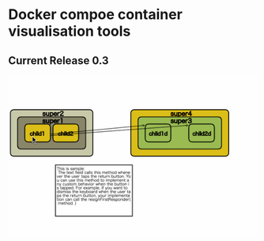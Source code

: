 # Docker compoe container visualisation tools
## Current Release 0.3
![released](samples/container_visualise_0.3.gif)
